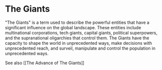 # The Giants

"The Giants" is a term used to describe the powerful entities that have a significant influence on the global landscape. These entities include multinational corporations, tech giants, capital giants, political superpowers, and the supranational oligarchies that control them. The Giants have the capacity to shape the world in unprecedented ways, make decisions with unprecedented reach, and surveil, manipulate and control the population in unprecedented ways. 

See also [[The Advance of The Giants]] 
